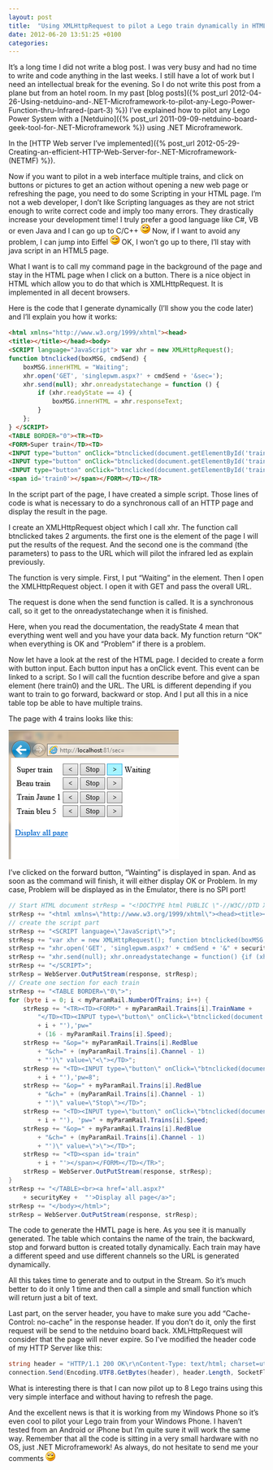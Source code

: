 ```yaml
---
layout: post
title:  "Using XMLHttpRequest to pilot a Lego train dynamically in HTML 5"
date: 2012-06-20 13:51:25 +0100
categories: 
---
```

It’s a long time I did not write a blog post. I was very busy and had no time to write and code anything in the last weeks. I still have a lot of work but I need an intellectual break for the evening. So I do not write this post from a plane but from an hotel room. In my past [blog posts]({% post_url 2012-04-26-Using-netduino-and-.NET-Microframework-to-pilot-any-Lego-Power-Function-thru-Infrared-(part-3) %}) I’ve explained how to pilot any Lego Power System with a [Netduino]({% post_url 2011-09-09-netduino-board-geek-tool-for-.NET-Microframework %}) using .NET Microframework. 

In the [HTTP Web server I’ve implemented]({% post_url 2012-05-29-Creating-an-efficient-HTTP-Web-Server-for-.NET-Microframework-(NETMF) %}). 

Now if you want to pilot in a web interface multiple trains, and click on buttons or pictures to get an action without opening a new web page or refreshing the page, you need to do some Scripting in your HTML page. I’m not a web developer, I don’t like Scripting languages as they are not strict enough to write correct code and imply too many errors. They drastically increase your development time! I truly prefer a good language like C#, VB or even Java and I can go up to C/C++ ![Sourire](/assets/4401.wlEmoticon-smile_2.png) Now, if I want to avoid any problem, I can jump into Eiffel ![Sourire](/assets/4401.wlEmoticon-smile_2.png) OK, I won’t go up to there, I’ll stay with java script in an HTML5 page.

What I want is to call my command page in the background of the page and stay in the HTML page when I click on a button. There is a nice object in HTML which allow you to do that which is XMLHttpRequest. It is implemented in all decent browsers.

Here is the code that I generate dynamically (I’ll show you the code later) and I’ll explain you how it works:


```html
<html xmlns="http://www.w3.org/1999/xhtml"><head> 
<title></title></head><body> 
<SCRIPT language="JavaScript"> var xhr = new XMLHttpRequest(); 
function btnclicked(boxMSG, cmdSend) { 
    boxMSG.innerHTML = "Waiting"; 
    xhr.open('GET', 'singlepwm.aspx?' + cmdSend + '&sec='); 
    xhr.send(null); xhr.onreadystatechange = function () { 
        if (xhr.readyState == 4) { 
            boxMSG.innerHTML = xhr.responseText; 
        } 
    }; 
} </SCRIPT> 
<TABLE BORDER="0"><TR><TD> 
<FORM>Super train</TD><TD> 
<INPUT type="button" onClick="btnclicked(document.getElementById('train0'), 'pw=11&op=0&ch=254')" value="<"></TD><TD> 
<INPUT type="button" onClick="btnclicked(document.getElementById('train0'), 'pw=8&op=0&ch=254')" value="Stop"></TD><TD> 
<INPUT type="button" onClick="btnclicked(document.getElementById('train0'), 'pw=5&op=0&ch=254')" value=">"></TD><TD> 
<span id='train0'></span></FORM></TD></TR> 
```

In the script part of the page, I have created a simple script. Those lines of code is what is necessary to do a synchronous call of an HTTP page and display the result in the page. 

I create an XMLHttpRequest object which I call xhr. The function call btnclicked takes 2 arguments. the first one is the element of the page I will put the results of the request. And the second one is the command (the parameters) to pass to the URL which will pilot the infrared led as explain previously.

The function is very simple. First, I put “Waiting” in the element. Then I open the XMLHttpRequest object. I open it with GET and pass the overall URL.

The request is done when the send function is called. It is a synchronous call, so it get to the onreadystatechange when it is finished. 

Here, when you read the documentation, the readyState 4 mean that everything went well and you have your data back. My function return “OK” when everything is OK and “Problem” if there is a problem.

Now let have a look at the rest of the HTML page. I decided to create a form with button input. Each button input has a onClick event. This event can be linked to a script. So I will call the fucntion describe before and give a span element (here train0) and the URL. The URL is different depending if you want to train to go forward, backward or stop. And I put all this in a nice table top be able to have multiple trains.

The page with 4 trains looks like this:

![image](/assets/5807.image_2.png)

I’ve clicked on the forward button, “Wainting” is displayed in span. And as soon as the command will finish, it will either display OK or Problem. In my case, Problem will be displayed as in the Emulator, there is no SPI port!


```csharp
// Start HTML document strResp = "<!DOCTYPE html PUBLIC \"-//W3C//DTD XHTML 1.0 Transitional//EN\" \"http://www.w3.org/TR/xhtml1/DTD/xhtml1-transitional.dtd\">"; 
strResp += "<html xmlns=\"http://www.w3.org/1999/xhtml\"><head><title></title></head><body>"; 
// create the script part 
strResp += "<SCRIPT language=\"JavaScript\">"; 
strResp += "var xhr = new XMLHttpRequest(); function btnclicked(boxMSG, cmdSend) boxMSG.innerHTML=\"Waiting\";"; 
strResp += "xhr.open('GET', 'singlepwm.aspx?' + cmdSend + '&" + securityKey + "');"; 
strResp += "xhr.send(null); xhr.onreadystatechange = function() {if (xhr.readyState == 4) {boxMSG.innerHTML=xhr.responseText;}};}"; 
strResp += "</SCRIPT>"; 
strResp = WebServer.OutPutStream(response, strResp); 
// Create one section for each train 
strResp += "<TABLE BORDER=\"0\">"; 
for (byte i = 0; i < myParamRail.NumberOfTrains; i++) { 
    strResp += "<TR><TD><FORM>" + myParamRail.Trains[i].TrainName + 
        "</TD><TD><INPUT type=\"button\" onClick=\"btnclicked(document.getElementById('train" 
        + i + "'),'pw=" 
        + (16 - myParamRail.Trains[i].Speed); 
    strResp += "&op="+ myParamRail.Trains[i].RedBlue 
        + "&ch=" + (myParamRail.Trains[i].Channel - 1) 
        + "')\" value=\"<\"></TD>"; 
    strResp += "<TD><INPUT type=\"button\" onClick=\"btnclicked(document.getElementById('train" 
        + i + "'),'pw=8"; 
    strResp += "&op=" + myParamRail.Trains[i].RedBlue 
        + "&ch=" + (myParamRail.Trains[i].Channel - 1) 
        + "')\" value=\"Stop\"></TD>"; 
    strResp += "<TD><INPUT type=\"button\" onClick=\"btnclicked(document.getElementById('train" 
        + i + "'), 'pw=" + myParamRail.Trains[i].Speed; 
    strResp += "&op=" + myParamRail.Trains[i].RedBlue 
        + "&ch=" + (myParamRail.Trains[i].Channel - 1)
        + "')\" value=\">\"></TD>"; 
    strResp += "<TD><span id='train" 
        + i + "'></span></FORM></TD></TR>"; 
    strResp = WebServer.OutPutStream(response, strResp); 
} 
strResp += "</TABLE><br><a href='all.aspx?" 
    + securityKey +  "'>Display all page</a>"; 
strResp += "</body></html>";
strResp = WebServer.OutPutStream(response, strResp); 
```

The code to generate the HMTL page is here. As you see it is manually generated. The table which contains the name of the train, the backward, stop and forward button is created totally dynamically. Each train may have a different speed and use different channels so the URL is generated dynamically. 

All this takes time to generate and to output in the Stream. So it’s much better to do it only 1 time and then call a simple and small function which will return just a bit of text.

Last part, on the server header, you have to make sure you add “Cache-Control: no-cache” in the response header. If you don’t do it, only the first request will be send to the netduino board back. XMLHttpRequest will consider that the page will never expire. So I’ve modified the header code of my HTTP Server like this:

```csharp
string header = "HTTP/1.1 200 OK\r\nContent-Type: text/html; charset=utf-8\r\nCache-Control: no-cache\r\nConnection: close\r\n\r\n"; 
connection.Send(Encoding.UTF8.GetBytes(header), header.Length, SocketFlags.None); 
```

What is interesting there is that I can now pilot up to 8 Lego trains using this very simple interface and without having to refresh the page.

And the excellent news is that it is working from my Windows Phone so it’s even cool to pilot your Lego train from your Windows Phone. I haven’t tested from an Android or iPhone but I’m quite sure it will work the same way. Remember that all the code is sitting in a very small hardware with no OS, just .NET Microframework! As always, do not hesitate to send me your comments ![Sourire](/assets/4401.wlEmoticon-smile_2.png)

